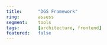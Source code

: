 ```yaml
---
title:      "DGS Framework"
ring:       assess
segment:    tools
tags:       [architecture, frontend]
featured:   false
---
```

